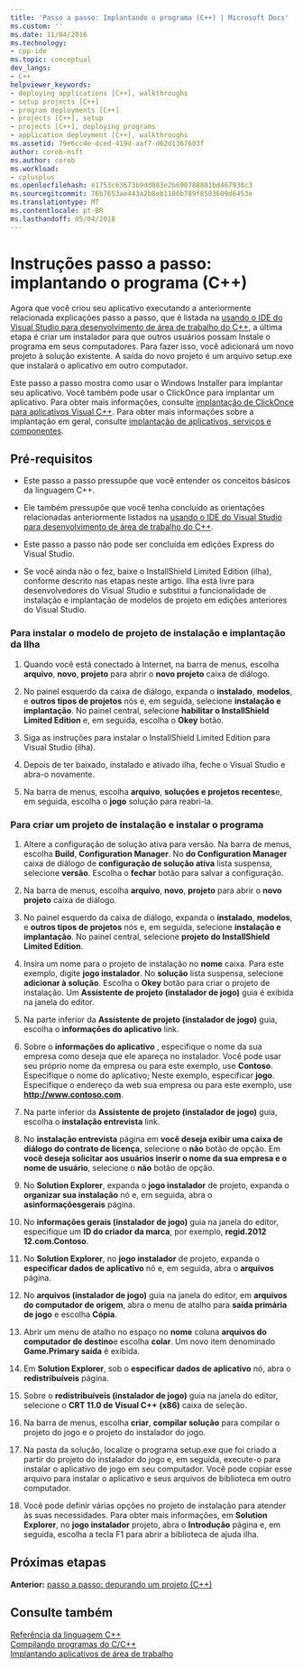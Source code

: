 ```yaml
---
title: 'Passo a passo: Implantando o programa (C++) | Microsoft Docs'
ms.custom: ''
ms.date: 11/04/2016
ms.technology:
- cpp-ide
ms.topic: conceptual
dev_langs:
- C++
helpviewer_keywords:
- deploying applications [C++], walkthroughs
- setup projects [C++]
- program deployments [C++]
- projects [C++], setup
- projects [C++], deploying programs
- application deployment [C++], walkthroughs
ms.assetid: 79e6cc4e-dced-419d-aaf7-d62d1367603f
author: corob-msft
ms.author: corob
ms.workload:
- cplusplus
ms.openlocfilehash: e1753c63673b9dd083e2b690788801bd467938c3
ms.sourcegitcommit: 76b7653ae443a2b8eb1186b789f8503609d6453e
ms.translationtype: MT
ms.contentlocale: pt-BR
ms.lasthandoff: 05/04/2018
---
```

# <a name="walkthrough-deploying-your-program-c"></a>Instruções passo a passo: implantando o programa (C++)
Agora que você criou seu aplicativo executando a anteriormente relacionada explicações passo a passo, que é listada na [usando o IDE do Visual Studio para desenvolvimento de área de trabalho do C++](../ide/using-the-visual-studio-ide-for-cpp-desktop-development.md), a última etapa é criar um instalador para que outros usuários possam Instale o programa em seus computadores. Para fazer isso, você adicionará um novo projeto à solução existente. A saída do novo projeto é um arquivo setup.exe que instalará o aplicativo em outro computador.  
  
 Este passo a passo mostra como usar o Windows Installer para implantar seu aplicativo. Você também pode usar o ClickOnce para implantar um aplicativo. Para obter mais informações, consulte [implantação de ClickOnce para aplicativos Visual C++](../ide/clickonce-deployment-for-visual-cpp-applications.md). Para obter mais informações sobre a implantação em geral, consulte [implantação de aplicativos, serviços e componentes](/visualstudio/deployment/deploying-applications-services-and-components).  
  
## <a name="prerequisites"></a>Pré-requisitos  
  
-   Este passo a passo pressupõe que você entender os conceitos básicos da linguagem C++.  
  
-   Ele também pressupõe que você tenha concluído as orientações relacionadas anteriormente listados na [usando o IDE do Visual Studio para desenvolvimento de área de trabalho do C++](../ide/using-the-visual-studio-ide-for-cpp-desktop-development.md).  
  
-   Este passo a passo não pode ser concluída em edições Express do Visual Studio.  
  
-   Se você ainda não o fez, baixe o InstallShield Limited Edition (ilha), conforme descrito nas etapas neste artigo. Ilha está livre para desenvolvedores do Visual Studio e substitui a funcionalidade de instalação e implantação de modelos de projeto em edições anteriores do Visual Studio.  
  
### <a name="to-install-the-isle-setup-and-deployment-project-template"></a>Para instalar o modelo de projeto de instalação e implantação da Ilha  
  
1.  Quando você está conectado à Internet, na barra de menus, escolha **arquivo**, **novo**, **projeto** para abrir o **novo projeto** caixa de diálogo.  
  
2.  No painel esquerdo da caixa de diálogo, expanda o **instalado**, **modelos**, e **outros tipos de projetos** nós e, em seguida, selecione **instalação e implantação**. No painel central, selecione **habilitar o InstallShield Limited Edition** e, em seguida, escolha o **Okey** botão.  
  
3.  Siga as instruções para instalar o InstallShield Limited Edition para Visual Studio (ilha).  
  
4.  Depois de ter baixado, instalado e ativado ilha, feche o Visual Studio e abra-o novamente.  
  
5.  Na barra de menus, escolha **arquivo**, **soluções e projetos recentes**e, em seguida, escolha o **jogo** solução para reabri-la.  
  
### <a name="to-create-a-setup-project-and-install-your-program"></a>Para criar um projeto de instalação e instalar o programa  
  
1.  Altere a configuração de solução ativa para versão. Na barra de menus, escolha **Build**, **Configuration Manager**. No **do Configuration Manager** caixa de diálogo de **configuração de solução ativa** lista suspensa, selecione **versão**. Escolha o **fechar** botão para salvar a configuração.  
  
2.  Na barra de menus, escolha **arquivo**, **novo**, **projeto** para abrir o **novo projeto** caixa de diálogo.  
  
3.  No painel esquerdo da caixa de diálogo, expanda o **instalado**, **modelos**, e **outros tipos de projetos** nós e, em seguida, selecione **instalação e implantação**. No painel central, selecione **projeto do InstallShield Limited Edition**.  
  
4.  Insira um nome para o projeto de instalação no **nome** caixa. Para este exemplo, digite **jogo instalador**. No **solução** lista suspensa, selecione **adicionar à solução**. Escolha o **Okey** botão para criar o projeto de instalação. Um **Assistente de projeto (instalador de jogo)** guia é exibida na janela do editor.  
  
5.  Na parte inferior da **Assistente de projeto (instalador de jogo)** guia, escolha o **informações do aplicativo** link.  
  
6.  Sobre o **informações do aplicativo** , especifique o nome da sua empresa como deseja que ele apareça no instalador. Você pode usar seu próprio nome da empresa ou para este exemplo, use **Contoso**. Especifique o nome do aplicativo; Neste exemplo, especificar **jogo**. Especifique o endereço da web sua empresa ou para este exemplo, use **http://www.contoso.com**.  
  
7.  Na parte inferior da **Assistente de projeto (instalador de jogo)** guia, escolha o **instalação entrevista** link.  
  
8.  No **instalação entrevista** página em **você deseja exibir uma caixa de diálogo do contrato de licença**, selecione o **não** botão de opção. Em **você deseja solicitar aos usuários inserir o nome da sua empresa e o nome de usuário**, selecione o **não** botão de opção.  
  
9. No **Solution Explorer**, expanda o **jogo instalador** de projeto, expanda o **organizar sua instalação** nó e, em seguida, abra o **asinformaçõesgerais** página.  
  
10. No **informações gerais (instalador de jogo)** guia na janela do editor, especifique um **ID do criador da marca**, por exemplo, **regid.2012 12.com.Contoso**.  
  
11. No **Solution Explorer**, no **jogo instalador** de projeto, expanda o **especificar dados de aplicativo** nó e, em seguida, abra o **arquivos** página.  
  
12. No **arquivos (instalador de jogo)** guia na janela do editor, em **arquivos do computador de origem**, abra o menu de atalho para **saída primária de jogo** e escolha **Cópia**.  
  
13. Abrir um menu de atalho no espaço no **nome** coluna **arquivos do computador de destino**e escolha **colar**. Um novo item denominado **Game.Primary saída** é exibida.  
  
14. Em **Solution Explorer**, sob o **especificar dados de aplicativo** nó, abra o **redistribuíveis** página.  
  
15. Sobre o **redistribuíveis (instalador de jogo)** guia na janela do editor, selecione o **CRT 11.0 de Visual C++ (x86)** caixa de seleção.  
  
16. Na barra de menus, escolha **criar**, **compilar solução** para compilar o projeto do jogo e o projeto do instalador do jogo.  
  
17. Na pasta da solução, localize o programa setup.exe que foi criado a partir do projeto do instalador do jogo e, em seguida, execute-o para instalar o aplicativo de jogo em seu computador. Você pode copiar esse arquivo para instalar o aplicativo e seus arquivos de biblioteca em outro computador.  
  
18. Você pode definir várias opções no projeto de instalação para atender às suas necessidades. Para obter mais informações, em **Solution Explorer**, no **jogo instalador** projeto, abra o **Introdução** página e, em seguida, escolha a tecla F1 para abrir a biblioteca de ajuda ilha.  
  
## <a name="next-steps"></a>Próximas etapas  
 **Anterior:** [passo a passo: depurando um projeto (C++)](../ide/walkthrough-debugging-a-project-cpp.md)  
  
## <a name="see-also"></a>Consulte também  
 [Referência da linguagem C++](../cpp/cpp-language-reference.md)   
 [Compilando programas do C/C++](../build/building-c-cpp-programs.md)  
 [Implantando aplicativos de área de trabalho](../ide/deploying-native-desktop-applications-visual-cpp.md)
